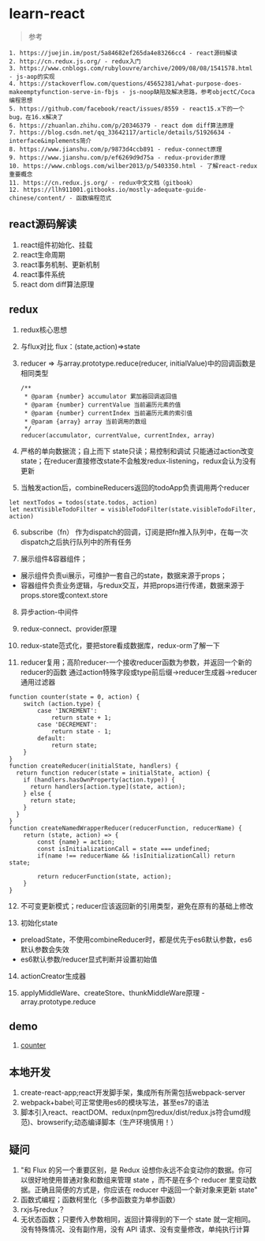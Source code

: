 # learn-react

> 参考

	1. https://juejin.im/post/5a84682ef265da4e83266cc4 - react源码解读
	2. http://cn.redux.js.org/ - redux入门
	3. https://www.cnblogs.com/rubylouvre/archive/2009/08/08/1541578.html - js-aop的实现
	4. https://stackoverflow.com/questions/45652381/what-purpose-does-makeemptyfunction-serve-in-fbjs - js-noop缺陷及解决思路，参考objectC/Coca编程思想
	5. https://github.com/facebook/react/issues/8559 - react15.x下的一个bug，在16.x解决了
	6. https://zhuanlan.zhihu.com/p/20346379 - react dom diff算法原理
	7. https://blog.csdn.net/qq_33642117/article/details/51926634 - interface&implements简介
	8. https://www.jianshu.com/p/9873d4ccb891 - redux-connect原理
	9. https://www.jianshu.com/p/ef6269d9d75a - redux-provider原理
	10. https://www.cnblogs.com/wilber2013/p/5403350.html - 了解react-redux重要概念
	11. https://cn.redux.js.org/ - redux中文文档（gitbook）
	12. https://llh911001.gitbooks.io/mostly-adequate-guide-chinese/content/ - 函数编程范式
## react源码解读
1. react组件初始化、挂载
2. react生命周期
3. react事务机制、更新机制
4. react事件系统
5. react dom diff算法原理

## redux
1. redux核心思想

2. 与flux对比
flux：(state,action)=>state

3. reducer => 与array.prototype.reduce(reducer, initialValue)中的回调函数是相同类型
    ```
    /**
     * @param {number} accumulator 累加器回调返回值
     * @param {number} currentValue 当前遍历元素的值
     * @param {number} currentIndex 当前遍历元素的索引值
     * @param {array} array 当前调用的数组
     */
    reducer(accumulator, currentValue, currentIndex, array)

    ```
4. 严格的单向数据流；自上而下
	state只读；易控制和调试
	只能通过action改变state；在reducer直接修改state不会触发redux-listening，redux会认为没有更新

5. 当触发action后，combineReducers返回的todoApp负责调用两个reducer
```
let nextTodos = todos(state.todos, action)
let nextVisibleTodoFilter = visibleTodoFilter(state.visibleTodoFilter, action)
```

6. subscribe（fn） 作为dispatch的回调，订阅是把fn推入队列中，在每一次dispatch之后执行队列中的所有任务

7. 展示组件&容器组件；
* 展示组件负责ui展示，可维护一套自己的state，数据来源于props；
* 容器组件负责业务逻辑，与redux交互，并把props进行传递，数据来源于props.store或context.store

8. 异步action-中间件

9. redux-connect、provider原理

10. redux-state范式化，要把store看成数据库，redux-orm了解一下

11. reducer复用；高阶reducer-一个接收reducer函数为参数，并返回一个新的reducer的函数
通过action特殊字段或type前后缀->reducer生成器->reducer通用过滤器
```
function counter(state = 0, action) {
    switch (action.type) {
        case 'INCREMENT':
            return state + 1;
        case 'DECREMENT':
            return state - 1;
        default:
            return state;
    }
}
function createReducer(initialState, handlers) {
  return function reducer(state = initialState, action) {
    if (handlers.hasOwnProperty(action.type)) {
      return handlers[action.type](state, action);
    } else {
      return state;
    }
  }
}
function createNamedWrapperReducer(reducerFunction, reducerName) {
    return (state, action) => {
        const {name} = action;
        const isInitializationCall = state === undefined;
        if(name !== reducerName && !isInitializationCall) return state;

        return reducerFunction(state, action);    
    }
}
```

12. 不可变更新模式；reducer应该返回新的引用类型，避免在原有的基础上修改

13. 初始化state
* preloadState，不使用combineReducer时，都是优先于es6默认参数，es6默认参数会失效
* es6默认参数/reducer显式判断并设置初始值

14. actionCreator生成器

15. applyMiddleWare、createStore、thunkMiddleWare原理 - array.prototype.reduce

## demo
1. [counter](https://github.com/Lighting-Jack/learn-react/tree/master/counter)

## 本地开发
1. create-react-app;react开发脚手架，集成所有所需包括webpack-server
2. webpack+babel;可正常使用es6的模块写法，甚至es7的语法
3. 脚本引入react、reactDOM、redux(npm包redux/dist/redux.js符合umd规范)、browserify;动态编译脚本（生产环境慎用！）

## 疑问
1. "和 Flux 的另一个重要区别，是 Redux 设想你永远不会变动你的数据。你可以很好地使用普通对象和数组来管理 state ，而不是在多个 reducer 里变动数据。正确且简便的方式是，你应该在 reducer 中返回一个新对象来更新 state"
2. 函数式编程；函数柯里化（多参函数变为单参函数）
3. rxjs与redux？
4. 无状态函数；只要传入参数相同，返回计算得到的下一个 state 就一定相同。没有特殊情况、没有副作用，没有 API 请求、没有变量修改，单纯执行计算

